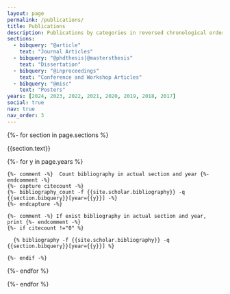 ```yaml
---
layout: page
permalink: /publications/
title: Publications
description: Publications by categories in reversed chronological order.
sections:
  - bibquery: "@article"
    text: "Journal Articles"
  - bibquery: "@phdthesis|@mastersthesis"
    text: "Dissertation"
  - bibquery: "@inproceedings"
    text: "Conference and Workshop Articles"
  - bibquery: "@misc"
    text: "Posters"
years: [2024, 2023, 2022, 2021, 2020, 2019, 2018, 2017]
social: true
nav: true
nav_order: 3
---
```


<div class="publications">

{%- for section in page.sections %}
  <a id="{{section.text}}"></a>
  <p class="bibtitle">{{section.text}}</p>
  {%- for y in page.years %}

    {%- comment -%}  Count bibliography in actual section and year {%- endcomment -%}
    {%- capture citecount -%}
    {%- bibliography_count -f {{site.scholar.bibliography}} -q {{section.bibquery}}[year={{y}}] -%}
    {%- endcapture -%}

    {%- comment -%} If exist bibliography in actual section and year, print {%- endcomment -%}
    {%- if citecount !="0" %}

      {% bibliography -f {{site.scholar.bibliography}} -q {{section.bibquery}}[year={{y}}] %}

    {%- endif -%}

  {%- endfor %}

{%- endfor %}

</div>